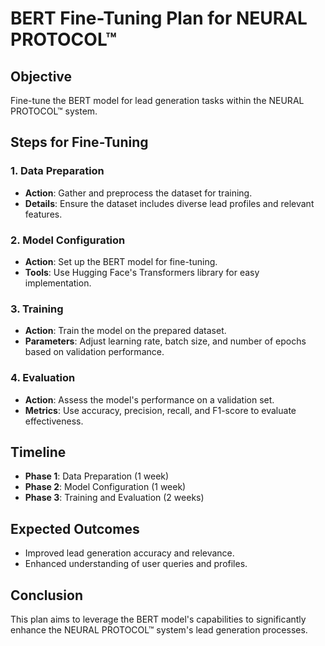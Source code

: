 # BERT Fine-Tuning Plan for NEURAL PROTOCOL™

## Objective
Fine-tune the BERT model for lead generation tasks within the NEURAL PROTOCOL™ system.

## Steps for Fine-Tuning

### 1. Data Preparation
- **Action**: Gather and preprocess the dataset for training.
- **Details**: Ensure the dataset includes diverse lead profiles and relevant features.

### 2. Model Configuration
- **Action**: Set up the BERT model for fine-tuning.
- **Tools**: Use Hugging Face's Transformers library for easy implementation.

### 3. Training
- **Action**: Train the model on the prepared dataset.
- **Parameters**: Adjust learning rate, batch size, and number of epochs based on validation performance.

### 4. Evaluation
- **Action**: Assess the model's performance on a validation set.
- **Metrics**: Use accuracy, precision, recall, and F1-score to evaluate effectiveness.

## Timeline
- **Phase 1**: Data Preparation (1 week)
- **Phase 2**: Model Configuration (1 week)
- **Phase 3**: Training and Evaluation (2 weeks)

## Expected Outcomes
- Improved lead generation accuracy and relevance.
- Enhanced understanding of user queries and profiles.

## Conclusion
This plan aims to leverage the BERT model's capabilities to significantly enhance the NEURAL PROTOCOL™ system's lead generation processes.
